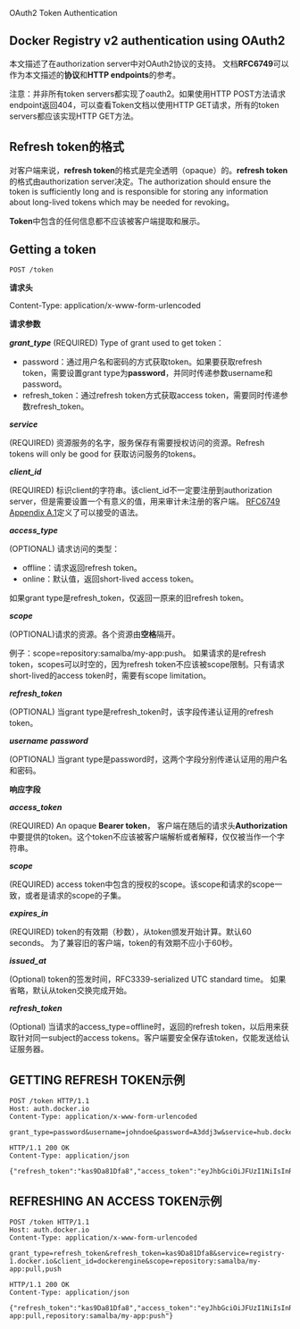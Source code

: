OAuth2 Token Authentication

## Docker Registry v2 authentication using OAuth2

本文描述了在authorization server中对OAuth2协议的支持。 文档**RFC6749**可以作为本文描述的**协议**和**HTTP endpoints**的参考。

注意：并非所有token servers都实现了oauth2。如果使用HTTP POST方法请求endpoint返回404，可以查看Token文档以使用HTTP GET请求，所有的token servers都应该实现HTTP GET方法。

## Refresh token的格式
对客户端来说，**refresh token**的格式是完全透明（opaque）的。**refresh token**的格式由authorization server决定。The authorization should ensure the token is sufficiently long and is responsible for storing any information about long-lived tokens which may be needed for revoking。

**Token**中包含的任何信息都不应该被客户端提取和展示。

## Getting a token

``` http
POST /token
```
**请求头**

Content-Type: application/x-www-form-urlencoded

**请求参数**

***grant_type*** 
(REQUIRED) Type of grant used to get token：

* password：通过用户名和密码的方式获取token。如果要获取refresh token，需要设置grant type为**password**，并同时传递参数username和password。
* refresh_token：通过refresh token方式获取access token，需要同时传递参数refresh_token。

***service*** 

(REQUIRED) 资源服务的名字，服务保存有需要授权访问的资源。Refresh tokens will only be good for 获取访问服务的tokens。

***client_id*** 

(REQUIRED) 标识client的字符串。该client_id不一定要注册到authorization server，但是需要设置一个有意义的值，用来审计未注册的客户端。
[RFC6749 Appendix A.1](https://tools.ietf.org/html/rfc6749#appendix-A.1)定义了可以接受的语法。

***access_type*** 

(OPTIONAL) 请求访问的类型：

* offline：请求返回refresh token。
* online：默认值，返回short-lived access token。

如果grant type是refresh_token，仅返回一原来的旧refresh token。

***scope*** 

(OPTIONAL)请求的资源。各个资源由**空格**隔开。

例子：scope=repository:samalba/my-app:push。
如果请求的是refresh token，scopes可以时空的，因为refresh token不应该被scope限制。只有请求short-lived的access token时，需要有scope limitation。

***refresh_token*** 

(OPTIONAL) 当grant type是refresh_token时，该字段传递认证用的refresh token。

***username*** ***password***

(OPTIONAL) 当grant type是password时，这两个字段分别传递认证用的用户名和密码。

**响应字段**

***access_token*** 

(REQUIRED) An opaque **Bearer token**， 客户端在随后的请求头**Authorization**中要提供的token。这个token不应该被客户端解析或者解释，仅仅被当作一个字符串。

***scope***

(REQUIRED) access token中包含的授权的scope。该scope和请求的scope一致，或者是请求的scope的子集。

***expires_in***

(REQUIRED) token的有效期（秒数），从token颁发开始计算。默认60 seconds。 为了兼容旧的客户端，token的有效期不应小于60秒。

***issued_at***

(Optional) token的签发时间，RFC3339-serialized UTC standard time。
如果省略，默认从token交换完成开始。

***refresh_token***

(Optional) 当请求的access_type=offline时，返回的refresh token，以后用来获取针对同一subject的access tokens。客户端要安全保存该token，仅能发送给认证服务器。

## GETTING REFRESH TOKEN示例

``` http
POST /token HTTP/1.1
Host: auth.docker.io
Content-Type: application/x-www-form-urlencoded

grant_type=password&username=johndoe&password=A3ddj3w&service=hub.docker.io&client_id=dockerengine&access_type=offline

HTTP/1.1 200 OK
Content-Type: application/json

{"refresh_token":"kas9Da81Dfa8","access_token":"eyJhbGciOiJFUzI1NiIsInR5","expires_in":900,"scope":""}
```

## REFRESHING AN ACCESS TOKEN示例
```
POST /token HTTP/1.1
Host: auth.docker.io
Content-Type: application/x-www-form-urlencoded

grant_type=refresh_token&refresh_token=kas9Da81Dfa8&service=registry-1.docker.io&client_id=dockerengine&scope=repository:samalba/my-app:pull,push

HTTP/1.1 200 OK
Content-Type: application/json

{"refresh_token":"kas9Da81Dfa8","access_token":"eyJhbGciOiJFUzI1NiIsInR5":"expires_in":900,"scope":"repository:samalba/my-app:pull,repository:samalba/my-app:push"}
```

